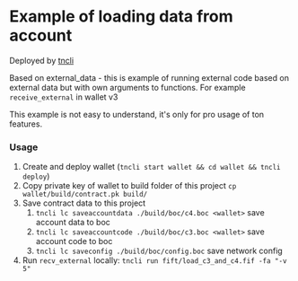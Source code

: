 # Example of loading data from account

Deployed by [tncli](https://github.com/disintar/tncli)

Based on external_data - this is example of running external code based on external data but with own arguments to
functions. For example `receive_external` in wallet v3

This example is not easy to understand, it's only for pro usage of ton features.

### Usage

1. Create and deploy wallet (`tncli start wallet && cd wallet && tncli deploy`)
2. Copy private key of wallet to build folder of this project `cp wallet/build/contract.pk build/`
3. Save contract data to this project
   1. `tncli lc saveaccountdata ./build/boc/c4.boc <wallet>` save account data to
     boc
   2. `tncli lc saveaccountcode ./build/boc/c3.boc <wallet>` save account code to
  boc
   3. `tncli lc saveconfig ./build/boc/config.boc` save network config
4. Run `recv_external` locally: `tncli run fift/load_c3_and_c4.fif -fa "-v 5"`

